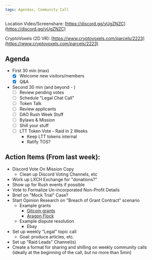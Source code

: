 ```yaml
---
tags: Agendas, Community Call
---
```



Location Video/Screenshare: [https://discord.gg/yUgZNZC](https://discord.gg/yUgZNZC)

CryptoVoxels (2D VR): [https://www.cryptovoxels.com/parcels/2223](https://www.cryptovoxels.com/parcels/2223)

## Agenda

- First 30 min (max)
    - [x]  Welcome new visitors/members
    - [x]  Q&A

- Second 30 min (and beyond - )
    - [ ]  Review pending votes
    - [ ]  Schedule "Legal Chat Call"
    - [ ]  Token Talk
    - [ ]  Review applicants
    - [ ]  DAO Rush Week Stuff
    - [ ]  Bylaws & Mission
    - [ ]  Shill your stuff
    - [ ]  LTT Token Vote - Raid in 2 Weeks
        - Keep LTT tokens internal
        - Ratify TOS?

## Action Items (From last week):

- Discord Vote On Mission Copy
    - Clean up Discord Voting Channels, etc
- Work up LXCH Exchange for "donations?"
- Show up for Rush events if possible
- Vote to Formalize Un-incorporated Non-Profit Details
- Brief on "Mock Trial" Case?
- Start Opinion Research on "Breach of Grant Contract" scenario
    - Example grants
        - [Gitcoin grants](https://gitcoin.co/wiki/grants/)
        - [Aragon Flock](https://github.com/aragon/flock)
    - Example dispute resolution
        - Ebay
- Set up weekly "Legal" topic call
    - Goal: produce articles, etc.
- Set up "Raid Leads" Channel(s)
- Create a format for sharing and shilling on weekly community calls (ideally at the beginning of the call, but no more than 5min)